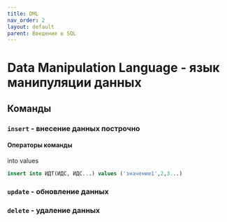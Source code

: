 ```yaml
---
title: DML
nav_order: 2
layout: default
parent: Введение в SQL
---
```

# Data Manipulation Language -  язык манипуляции данных


## Команды

### `insert` -  внесение данных построчно
#### Операторы команды
into
values

```sql
insert into ИДТ(ИДС, ИДС...) values ('значение1',2,3...) 
```
### `update` - обновление данных

### `delete` - удаление данных
